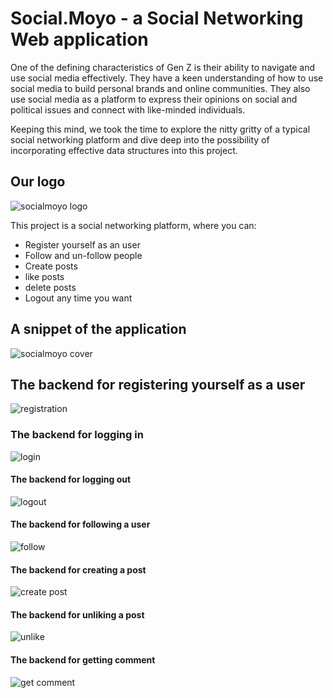 # Social.Moyo - a Social Networking Web application

One of the defining characteristics of Gen Z is their ability to navigate and use social media effectively. They have a keen understanding of how to use social media to build personal brands and online communities. They also use social media as a platform to express their opinions on social and political issues and connect with like-minded individuals.

Keeping this mind, we took the time to explore the nitty gritty of a typical social networking platform and dive deep into the possibility of incorporating effective data structures into this project.


## Our logo

![socialmoyo logo](https://user-images.githubusercontent.com/99015731/226156690-6367e5e5-d738-4ee3-8f13-46f5d2febcfb.jpeg)




This project is a social networking platform, where you can:

- Register yourself as an user
- Follow and un-follow people
- Create posts
- like posts
- delete posts
- Logout any time you want




## A snippet of the application

![socialmoyo cover](https://user-images.githubusercontent.com/99015731/226156776-f0b14952-28a3-41d2-9330-a334cbc95d88.png)




## The backend for registering yourself as a user

![registration](https://user-images.githubusercontent.com/99015731/226156256-7cdc74ef-9f00-47d3-b568-6a49234bc505.jpeg)




### The backend for logging in

![login](https://user-images.githubusercontent.com/99015731/226156354-aa10242f-eb57-4cbe-a46b-bd5ecadfb7aa.jpeg)




#### The backend for logging out

![logout](https://user-images.githubusercontent.com/99015731/226156465-ecbcadf9-ce76-44f3-96cf-91dadd691f82.jpeg)




#### The backend for following a user

![follow](https://user-images.githubusercontent.com/99015731/226156496-1725a793-56ce-40bd-8851-4ef3930ffb14.jpeg)




#### The backend for creating a post

![create post](https://user-images.githubusercontent.com/99015731/226156517-87a890f1-938f-4d59-8ed8-4dbb7313ecba.jpeg)




#### The backend for unliking a post

![unlike](https://user-images.githubusercontent.com/99015731/226156541-20b92121-6fda-436c-9b04-1780c527e1d8.jpeg)




#### The backend for getting comment

![get comment](https://user-images.githubusercontent.com/99015731/226156566-5448b0bb-285b-4785-bf1e-37b911bb2c5c.jpeg)
